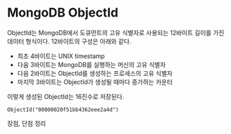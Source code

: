 # MongoDB ObjectId
ObjectId는 MongoDB에서 도큐먼트의 고유 식별자로 사용되는 12바이트 길이를 가진 데이터 형식이다. 12바이트의 구성은 아래와 같다.

- 최초 4바이트는 UNIX timestamp
- 다음 3바이트는 MongoDB를 실행하는 머신의 고유 식별자
- 다음 2바이트는 ObjectId를 생성하는 프로세스의 고유 식별자
- 마지막 3바이트는 ObjectId가 생성될 때마다 증가하는 카운터

이렇게 생성된 ObjectId는 16진수로 저장된다.
``` 
ObjectId("00000020f51bb4362eee2a4d")
```

장점, 단점 정리
